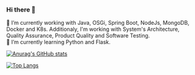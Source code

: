 ### Hi there 👋

🔭 I’m currently working with Java, OSGi, Spring Boot, NodeJs, MongoDB, Docker and K8s. Additionaly, I'm working with System's Architecture, Quality Assurance, Product Quality and Software Testing.  
🌱 I’m currently learning Python and Flask.

[![Anurag's GitHub stats](https://github-readme-stats.vercel.app/api?username=adautomendes&show_icons=true&theme=tokyonight&include_all_commits=true&count_private=true&locale=pt-br)](https://github.com/adautomendes)

[![Top Langs](https://github-readme-stats.vercel.app/api/top-langs/?username=adautomendes&layout=compact&locale=pt-br&show_icons=true&theme=tokyonight&&include_all_commits=true&count_private=true)](https://github.com/adautomendes)

<!--
**adautomendes/adautomendes** is a ✨ _special_ ✨ repository because its `README.md` (this file) appears on your GitHub profile.

Here are some ideas to get you started:

- 🔭 I’m currently working on ...
- 🌱 I’m currently learning ...
- 👯 I’m looking to collaborate on ...
- 🤔 I’m looking for help with ...
- 💬 Ask me about ...
- 📫 How to reach me: ...
- 😄 Pronouns: ...
- ⚡ Fun fact: ...
-->
